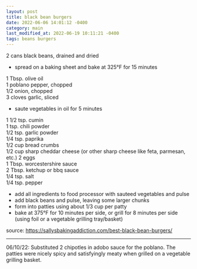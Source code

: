 ```yaml
---
layout: post
title: black bean burgers
date: 2022-06-06 14:01:12 -0400
category: main
last_modified_at: 2022-06-19 10:11:21 -0400
tags: beans burgers
---
```


2 cans black beans, drained and dried  
* spread on a baking sheet and bake at 325°F for 15 minutes

1 Tbsp. olive oil  
1 poblano pepper, chopped  
1/2 onion, chopped  
3 cloves garlic, sliced  
* saute vegetables in oil for 5 minutes

1 1/2 tsp. cumin  
1 tsp. chili powder  
1/2 tsp. garlic powder  
1/4 tsp. paprika  
1/2 cup bread crumbs  
1/2 cup sharp cheddar cheese (or other sharp cheese like feta, parmesan, etc.)
2 eggs  
1 Tbsp. worcestershire sauce  
2 Tbsp. ketchup or bbq sauce  
1/4 tsp. salt  
1/4 tsp. pepper  
* add all ingredients to food processor with sauteed vegetables and pulse
* add black beans and pulse, leaving some larger chunks
* form into patties using about 1/3 cup per patty
* bake at 375°F for 10 minutes per side, or grill for 8 minutes per side (using foil or a vegetable
  grilling tray/basket)

source: <https://sallysbakingaddiction.com/best-black-bean-burgers/>

---

06/10/22: Substituted 2 chipotles in adobo sauce for the poblano. The patties were nicely spicy
and satisfyingly meaty when grilled on a vegetable grilling basket.
